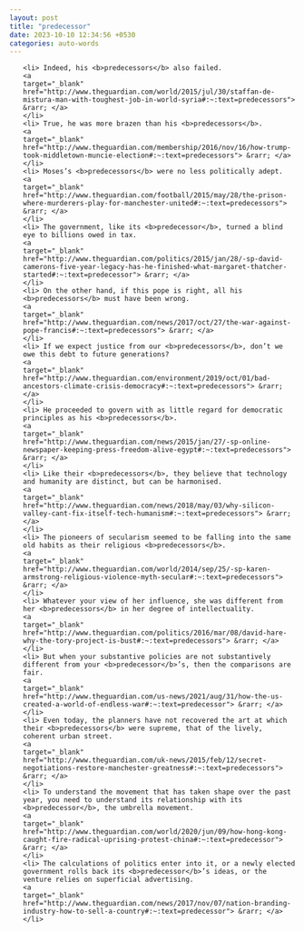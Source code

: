 ```yaml
---
layout: post
title: "predecessor"
date: 2023-10-10 12:34:56 +0530
categories: auto-words
---
```

<ol>

    <li> Indeed, his <b>predecessors</b> also failed.
    <a 
    target="_blank" 
    href="http://www.theguardian.com/world/2015/jul/30/staffan-de-mistura-man-with-toughest-job-in-world-syria#:~:text=predecessors"> &rarr; </a>
    </li>
    <li> True, he was more brazen than his <b>predecessors</b>.
    <a 
    target="_blank" 
    href="http://www.theguardian.com/membership/2016/nov/16/how-trump-took-middletown-muncie-election#:~:text=predecessors"> &rarr; </a>
    </li>
    <li> Moses’s <b>predecessors</b> were no less politically adept.
    <a 
    target="_blank" 
    href="http://www.theguardian.com/football/2015/may/28/the-prison-where-murderers-play-for-manchester-united#:~:text=predecessors"> &rarr; </a>
    </li>
    <li> The government, like its <b>predecessor</b>, turned a blind eye to billions owed in tax.
    <a 
    target="_blank" 
    href="http://www.theguardian.com/politics/2015/jan/28/-sp-david-camerons-five-year-legacy-has-he-finished-what-margaret-thatcher-started#:~:text=predecessor"> &rarr; </a>
    </li>
    <li> On the other hand, if this pope is right, all his <b>predecessors</b> must have been wrong.
    <a 
    target="_blank" 
    href="http://www.theguardian.com/news/2017/oct/27/the-war-against-pope-francis#:~:text=predecessors"> &rarr; </a>
    </li>
    <li> If we expect justice from our <b>predecessors</b>, don’t we owe this debt to future generations?
    <a 
    target="_blank" 
    href="http://www.theguardian.com/environment/2019/oct/01/bad-ancestors-climate-crisis-democracy#:~:text=predecessors"> &rarr; </a>
    </li>
    <li> He proceeded to govern with as little regard for democratic principles as his <b>predecessors</b>.
    <a 
    target="_blank" 
    href="http://www.theguardian.com/news/2015/jan/27/-sp-online-newspaper-keeping-press-freedom-alive-egypt#:~:text=predecessors"> &rarr; </a>
    </li>
    <li> Like their <b>predecessors</b>, they believe that technology and humanity are distinct, but can be harmonised.
    <a 
    target="_blank" 
    href="http://www.theguardian.com/news/2018/may/03/why-silicon-valley-cant-fix-itself-tech-humanism#:~:text=predecessors"> &rarr; </a>
    </li>
    <li> The pioneers of secularism seemed to be falling into the same old habits as their religious <b>predecessors</b>.
    <a 
    target="_blank" 
    href="http://www.theguardian.com/world/2014/sep/25/-sp-karen-armstrong-religious-violence-myth-secular#:~:text=predecessors"> &rarr; </a>
    </li>
    <li> Whatever your view of her influence, she was different from her <b>predecessors</b> in her degree of intellectuality.
    <a 
    target="_blank" 
    href="http://www.theguardian.com/politics/2016/mar/08/david-hare-why-the-tory-project-is-bust#:~:text=predecessors"> &rarr; </a>
    </li>
    <li> But when your substantive policies are not substantively different from your <b>predecessor</b>’s, then the comparisons are fair.
    <a 
    target="_blank" 
    href="http://www.theguardian.com/us-news/2021/aug/31/how-the-us-created-a-world-of-endless-war#:~:text=predecessor"> &rarr; </a>
    </li>
    <li> Even today, the planners have not recovered the art at which their <b>predecessors</b> were supreme, that of the lively, coherent urban street.
    <a 
    target="_blank" 
    href="http://www.theguardian.com/uk-news/2015/feb/12/secret-negotiations-restore-manchester-greatness#:~:text=predecessors"> &rarr; </a>
    </li>
    <li> To understand the movement that has taken shape over the past year, you need to understand its relationship with its <b>predecessor</b>, the umbrella movement.
    <a 
    target="_blank" 
    href="http://www.theguardian.com/world/2020/jun/09/how-hong-kong-caught-fire-radical-uprising-protest-china#:~:text=predecessor"> &rarr; </a>
    </li>
    <li> The calculations of politics enter into it, or a newly elected government rolls back its <b>predecessor</b>’s ideas, or the venture relies on superficial advertising.
    <a 
    target="_blank" 
    href="http://www.theguardian.com/news/2017/nov/07/nation-branding-industry-how-to-sell-a-country#:~:text=predecessor"> &rarr; </a>
    </li>